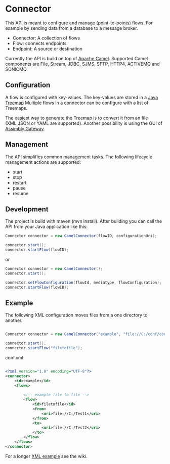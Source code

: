 # Connector

This API is meant to configure and manage (point-to-points) flows. For example by sending data from a database to
a message broker.

   * Connector: A collection of flows
   * Flow: connects endpoints
   * Endpoint: A source or destination
   
Currently the API is build on top of [Apache Camel](https://github.com/apache/camel). Supported
Camel components are File, Stream, JDBC, SJMS, SFTP, HTTP4, ACTIVEMQ and SONICMQ.

## Configuration

A flow is configured with key-values. The key-values are stored in a [Java Treemap](https://beginnersbook.com/2013/12/treemap-in-java-with-example/)
Multiple flows in a connector can be configure with a list of Treemaps. 

The easiest way to generate the Treemap is to convert it from an file (XML,JSON or YAML are supported). Another possibility is using the
GUI of [Assimbly Gateway](https://github.com/assimbly/gateway). 

## Management

The API simplifies common management tasks. The following lifecycle management actions are supported:

* start
* stop
* restart
* pause
* resume


## Development

The project is build with maven (mvn install). After building you can call the API from your Java application like this: 

```java
Connector connector = new CamelConnector(flowID, configurationUri);

connector.start();
connector.startFlow(flowID);
```

or

```java
Connector connector = new CamelConnector();
connector.start();

connector.setFlowConfiguration(flowId, mediatype, flowConfiguration);
connector.startFlow(flowID);
```

## Example

The following XML configuration moves files from a one directory to another.

```java

Connector connector = new CamelConnector("example", "file://C:/conf/conf.xml");

connector.start();
connector.startFlow("filetofile");

```

conf.xml
```xml

<?xml version="1.0" encoding="UTF-8"?>
<connector>
	<id>example</id>
	<flows>
		
		<!-- example file to file --> 		
		<flow>
			<id>filetofile</id>
			<from>
				<uri>file://C:/Test1</uri>
			</from>
			<to>
				<uri>file://C:/Test2</uri>
			</to>
		</flow>
	</flows>		
</connector>

```

For a longer [XML example](https://github.com/assimbly/connector/wiki/XML-Configuration-Example) see the wiki. 